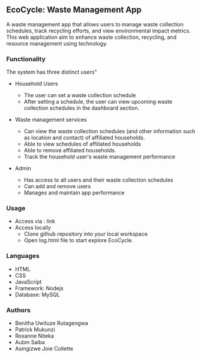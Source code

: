 ## EcoCycle: Waste Management App

A waste management app that allows users to manage waste collection schedules, track recycling efforts, and view environmental impact metrics. This web application aim to enhance waste collection, recycling, and resource management using technology.

### Functionality

The system has three distinct users"
- Household Users
    - The user can set a waste collection schedule
    - After setting a schedule, the user can view upcoming waste collection schedules in the        dashboard section.

- Waste management services
    - Can view the waste collection schedules (and other information such as location and contact) of affiliated households.
    - Able to view schedules of affiliated households
    - Able to remove affiliated households.
    - Track the household user's waste management performance
- Admin
    - Has access to all users and their waste collection schedules
    - Can add and remove users
    - Manages and maintain app performance

### Usage
- Access via : link
- Access locally
    - Clone github repository into your local workspace
    - Open log.html file to start explore EcoCycle.

### Languages

- HTML
- CSS
- JavaScript
- Framework: Nodejs
- Database: MySQL

### Authors

- Benitha Uwituze Rutagengwa
- Patrick  Mukunzi
- Roxanne Niteka
- Aubin Saiba
- Asingizwe Joie Collette



